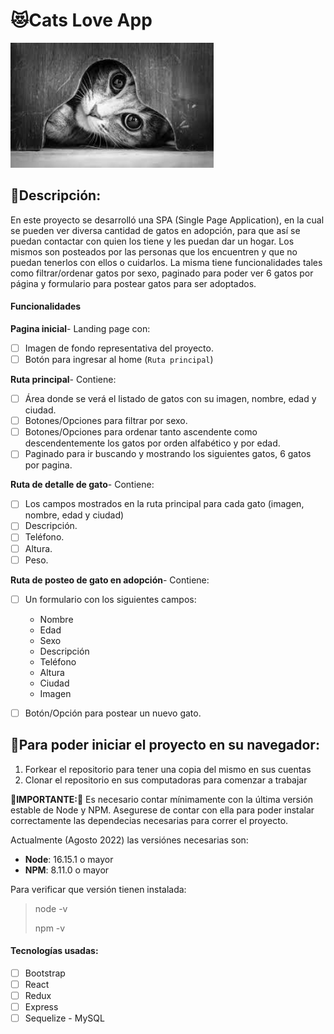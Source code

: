 # 😻Cats Love App

<p align="left">
  <img height="200" src="./cat.png" />
</p>

## 📝Descripción:

<p>En este proyecto se desarrolló una SPA (Single Page Application), en la cual se pueden ver diversa cantidad de gatos en adopción, para que así se puedan contactar con quien los tiene y les puedan dar un hogar. Los mismos son posteados por las personas que los encuentren y que no puedan tenerlos con ellos o cuidarlos. La misma tiene funcionalidades tales como filtrar/ordenar gatos por sexo, paginado para poder ver 6 gatos por página y formulario para postear gatos para ser adoptados.
</p>

#### Funcionalidades

__Pagina inicial__- Landing page con:
- [ ] Imagen de fondo representativa del proyecto.
- [ ] Botón para ingresar al home (`Ruta principal`)

__Ruta principal__- Contiene:
- [ ] Área donde se verá el listado de gatos con su imagen, nombre, edad y ciudad.
- [ ] Botones/Opciones para filtrar por sexo.
- [ ] Botones/Opciones para ordenar tanto ascendente como descendentemente los gatos por orden alfabético y por edad.
- [ ] Paginado para ir buscando y mostrando los siguientes gatos, 6 gatos por pagina.

__Ruta de detalle de gato__- Contiene:
- [ ] Los campos mostrados en la ruta principal para cada gato (imagen, nombre, edad y ciudad)
- [ ] Descripción.
- [ ] Teléfono.
- [ ] Altura.
- [ ] Peso.

__Ruta de posteo de gato en adopción__- Contiene:
- [ ] Un formulario con los siguientes campos:
  - Nombre
  - Edad
  - Sexo
  - Descripción
  - Teléfono
  - Altura
  - Ciudad
  - Imagen
- [ ] Botón/Opción para postear un nuevo gato.


## 🚀Para poder iniciar el proyecto en su navegador:

 1. Forkear el repositorio para tener una copia del mismo en sus cuentas
 2. Clonar el repositorio en sus computadoras para comenzar a trabajar


__🚨IMPORTANTE:🚨__ Es necesario contar mínimamente con la última versión estable de Node y NPM. Asegurese de contar con ella para poder instalar correctamente las dependecias necesarias para correr el proyecto.


Actualmente (Agosto 2022) las versiónes necesarias son:

 * __Node__: 16.15.1 o mayor
 * __NPM__: 8.11.0 o mayor

Para verificar que versión tienen instalada:

> node -v
>
> npm -v


#### Tecnologías usadas:
- [ ] Bootstrap
- [ ] React
- [ ] Redux
- [ ] Express
- [ ] Sequelize - MySQL
